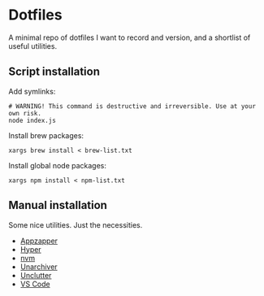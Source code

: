 # Dotfiles

A minimal repo of dotfiles I want to record and version, and a shortlist of useful utilities.

## Script installation

Add symlinks:

```shell
# WARNING! This command is destructive and irreversible. Use at your own risk.
node index.js
```

Install brew packages:

```shell
xargs brew install < brew-list.txt
```

Install global node packages:

```shell
xargs npm install < npm-list.txt
```

## Manual installation

Some nice utilities. Just the necessities.

- [Appzapper](https://www.appzapper.com/)
- [Hyper](https://hyper.is/)
- [nvm](https://github.com/nvm-sh/nvm)
- [Unarchiver](https://theunarchiver.com/)
- [Unclutter](https://unclutterapp.com/)
- [VS Code](https://code.visualstudio.com/)
